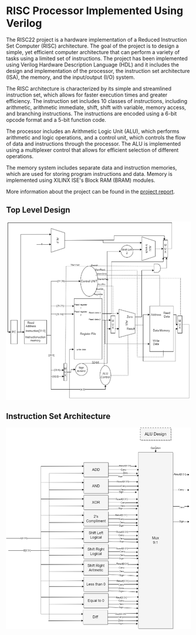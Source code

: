 # RISC Processor Implemented Using Verilog

The RISC22 project is a hardware implementation of a Reduced Instruction Set Computer (RISC) architecture. The goal of the project is to design a simple, yet efficient computer architecture that can perform a variety of tasks using a limited set of instructions. The project has been implemented using Verilog Hardware Description Language (HDL) and it includes the design and implementation of the processor, the instruction set architecture (ISA), the memory, and the input/output (I/O) system.

The RISC architecture is characterized by its simple and streamlined instruction set, which allows for faster execution times and greater efficiency. The instruction set includes 10 classes of instructions, including arithmetic, arithmetic immediate, shift, shift with variable, memory access, and branching instructions. The instructions are encoded using a 6-bit opcode format and a 5-bit function code. 

The processor includes an Arithmetic Logic Unit (ALU), which performs arithmetic and logic operations, and a control unit, which controls the flow of data and instructions through the processor. The ALU is implemented using a multiplexer control that allows for efficient selection of different operations. 

The memory system includes separate data and instruction memories, which are used for storing program instructions and data. Memory is implemented using XILINX ISE's Block RAM (BRAM) modules.

More information about the project can be found in the [project report](RISC22_Report.pdf).

## Top Level Design
![RISC22 Architecture](RISC22.png)

## Instruction Set Architecture
![ALU Unit](ALU_unit.png)